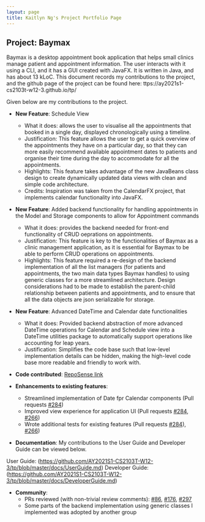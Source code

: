 ```yaml
---
layout: page
title: Kaitlyn Ng's Project Portfolio Page
---
```


## Project: Baymax

Baymax is a desktop appointment book application that helps small clinics manage patient and appointment information. The user interacts with it using a CLI, and it has a GUI created with JavaFX. It is written in Java, and has about 13 kLoC. This document records my contributions to the project, and the github page of the project can be found here: ttps://ay2021s1-cs2103t-w12-3.github.io/tp/

Given below are my contributions to the project.

* **New Feature**: Schedule View
  * What it does: allows the user to visualise all the appointments that booked in a single day, displayed chronologically using a timeline. 
  * Justification: This feature allows the user to get a quick overview of the appointments they have on a particular day, so that they can more easily recommend available appointment dates to patients and organise their time during the day to accommodate for all the appointments.
  * Highlights: This feature takes advantage of the new JavaBeans class design to create dynamically updated data views with clean and simple code architecture. 
  * Credits: Inspiration was taken from the CalendarFX project, that implements calendar functionality into JavaFX.

* **New Feature**: Added backend functionality for handling appointments in the Model and Storage components to allow for Appointment commands
  * What it does: provides the backend needed for front-end functionality of CRUD oeprations on appointments. 
  * Justification: This feature is key to the functionalities of Baymax as a clinic management application, as it is essential for Baymax to be able to perform CRUD operations on appointments.
  * Highlights: This feature required a re-design of the backend implementation of all the list managers (for patients and appointments, the two main data types Baymax handles) to using generic classes for a more streamlined architecture. Design considerations had to be made to establish the parent-child relationship between patients and appointments, and to ensure that all the data objects are json serializable for storage.
  
* **New Feature**: Advanced DateTime and Calendar date functionalities
  * What it does: Provided backend abstraction of more advanced DateTime operations for Calendar and Schedule view into a DateTime utilities package to automatically support operations like accounting for leap years.
  * Justification: Simplifies the code base such that low-level implementation details can be hidden, making the high-level code base more readable and friendly to work with.
 

* **Code contributed**: [RepoSense link](https://nus-cs2103-ay2021s1.github.io/tp-dashboard/#breakdown=true&search=kaitlynng&sort=totalCommits&sortWithin=title&since=2020-08-14&until=2020-11-09&timeframe=commit&mergegroup=&groupSelect=groupByRepos&checkedFileTypes=docs~functional-code~test-code~other)

* **Enhancements to existing features**:
  * Streamlined implementation of Date fpr Calendar components (Pull requests [\#284](https://github.com/AY2021S1-CS2103T-W12-3/tp/pull/284))
  * Improved view experience for application UI (Pull requests [\#284](https://github.com/AY2021S1-CS2103T-W12-3/tp/pull/284), [\#266](https://github.com/AY2021S1-CS2103T-W12-3/tp/pull/266))
  * Wrote additional tests for existing features (Pull requests [\#284](https://github.com/AY2021S1-CS2103T-W12-3/tp/pull/284)), [\#266](https://github.com/AY2021S1-CS2103T-W12-3/tp/pull/266))

* **Documentation**:
My contributions to the User Guide and Developer Guide can be viewed below.

User Guide:
(https://github.com/AY2021S1-CS2103T-W12-3/tp/blob/master/docs/UserGuide.md)
Developer Guide:
(https://github.com/AY2021S1-CS2103T-W12-3/tp/blob/master/docs/DeveloperGuide.md)

* **Community**:
  * PRs reviewed (with non-trivial review comments): [\#86](https://github.com/AY2021S1-CS2103T-W12-3/tp/pull/86), [\#176](https://github.com/AY2021S1-CS2103T-W12-3/tp/pull/176), [\#297](https://github.com/AY2021S1-CS2103T-W12-3/tp/pull/297)
  * Some parts of the backend implementation using generic classes I implemented was adopted by another group 

